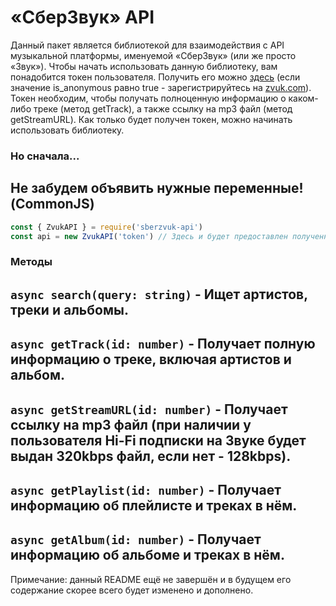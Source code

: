 # «СберЗвук» API
Данный пакет является библиотекой для взаимодействия с API музыкальной платформы, именуемой «СберЗвук» (или же просто «Звук»).
Чтобы начать использовать данную библиотеку, вам понадобится токен пользователя. Получить его можно [здесь](https://zvuk.com/api/tiny/profile) (если значение is_anonymous равно true - зарегистрируйтесь на [zvuk.com](https://zvuk.com)). Токен необходим, чтобы получать полноценную информацию о каком-либо треке (метод getTrack), а также ссылку на mp3 файл (метод getStreamURL).
Как только будет получен токен, можно начинать использовать библиотеку.
### Но сначала...
## Не забудем объявить нужные переменные! (CommonJS)
```js
const { ZvukAPI } = require('sberzvuk-api')
const api = new ZvukAPI('token') // Здесь и будет предоставлен полученный вами токен.
```
### Методы
## `async search(query: string)` - Ищет артистов, треки и альбомы.
## `async getTrack(id: number)` - Получает полную информацию о треке, включая артистов и альбом.
## `async getStreamURL(id: number)` - Получает ссылку на mp3 файл (при наличии у пользователя Hi-Fi подписки на Звуке будет выдан 320kbps файл, если нет - 128kbps).
## `async getPlaylist(id: number)` - Получает информацию об плейлисте и треках в нём.
## `async getAlbum(id: number)` - Получает информацию об альбоме и треках в нём.

Примечание: данный README ещё не завершён и в будущем его содержание скорее всего будет изменено и дополнено.